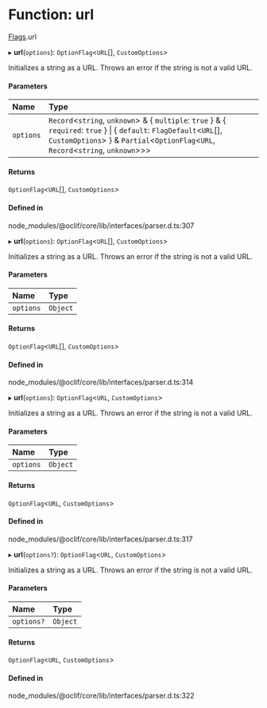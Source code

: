 # Function: url

[Flags](../modules/Flags.md).url

▸ **url**(`options`): `OptionFlag`<`URL`[], `CustomOptions`\>

Initializes a string as a URL. Throws an error
if the string is not a valid URL.

#### Parameters

| Name | Type |
| :------ | :------ |
| `options` | `Record`<`string`, `unknown`\> & { `multiple`: ``true``  } & { `required`: ``true``  } \| { `default`: `FlagDefault`<`URL`[], `CustomOptions`\>  } & `Partial`<`OptionFlag`<`URL`, `Record`<`string`, `unknown`\>\>\> |

#### Returns

`OptionFlag`<`URL`[], `CustomOptions`\>

#### Defined in

node_modules/@oclif/core/lib/interfaces/parser.d.ts:307

▸ **url**(`options`): `OptionFlag`<`URL`[], `CustomOptions`\>

Initializes a string as a URL. Throws an error
if the string is not a valid URL.

#### Parameters

| Name | Type |
| :------ | :------ |
| `options` | `Object` |

#### Returns

`OptionFlag`<`URL`[], `CustomOptions`\>

#### Defined in

node_modules/@oclif/core/lib/interfaces/parser.d.ts:314

▸ **url**(`options`): `OptionFlag`<`URL`, `CustomOptions`\>

Initializes a string as a URL. Throws an error
if the string is not a valid URL.

#### Parameters

| Name | Type |
| :------ | :------ |
| `options` | `Object` |

#### Returns

`OptionFlag`<`URL`, `CustomOptions`\>

#### Defined in

node_modules/@oclif/core/lib/interfaces/parser.d.ts:317

▸ **url**(`options?`): `OptionFlag`<`URL`, `CustomOptions`\>

Initializes a string as a URL. Throws an error
if the string is not a valid URL.

#### Parameters

| Name | Type |
| :------ | :------ |
| `options?` | `Object` |

#### Returns

`OptionFlag`<`URL`, `CustomOptions`\>

#### Defined in

node_modules/@oclif/core/lib/interfaces/parser.d.ts:322
